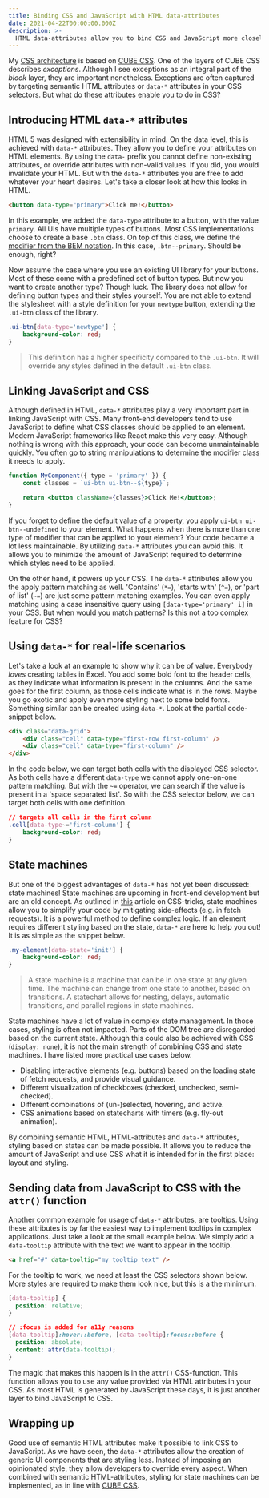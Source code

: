 ```yaml
---
title: Binding CSS and JavaScript with HTML data-attributes
date: 2021-04-22T00:00:00.000Z
description: >-
  HTML data-attributes allow you to bind CSS and JavaScript more closely to each other. By utilizing this type of attribute, you can reduce the amount of JavaScript required for styling, and move this responsibility back to CSS. 
---
```


My [CSS architecture](/writing/my-css-architecture) is based on [CUBE CSS](https://cube.fyi). One of the layers of CUBE CSS describes *exceptions*. Although I see exceptions as an integral part of the *block* layer, they are important nonetheless. Exceptions are often captured by targeting semantic HTML attributes or `data-*` attributes in your CSS selectors. But what do these attributes enable you to do in CSS?

## Introducing HTML `data-*` attributes

HTML 5 was designed with extensibility in mind. On the data level, this is achieved with `data-*` attributes. They allow you to define your attributes on HTML elements. By using the `data-` prefix you cannot define non-existing attributes, or override attributes with non-valid values. If you did, you would invalidate your HTML. But with the `data-*` attributes you are free to add whatever your heart desires. Let's take a closer look at how this looks in HTML.

```html
<button data-type="primary">Click me!</button>
```

In this example, we added the `data-type` attribute to a button, with the value `primary`. All UIs have multiple types of buttons. Most CSS implementations choose to create a base `.btn` class. On top of this class, we define the [modifier from the BEM notation](http://getbem.com/naming/). In this case, `.btn--primary`. Should be enough, right?

Now assume the case where you use an existing UI library for your buttons. Most of these come with a predefined set of button types. But now you want to create another type? Though luck. The library does not allow for defining button types and their styles yourself. You are not able to extend the stylesheet with a style definition for your `newtype` button, extending the `.ui-btn` class of the library.

```css
.ui-btn[data-type='newtype'] {
	background-color: red;
}
```

> This definition has a higher specificity compared to the `.ui-btn`. It will override any styles defined in the default `.ui-btn` class.

## Linking JavaScript and CSS

Although defined in HTML, `data-*` attributes play a very important part in linking JavaScript with CSS. Many front-end developers tend to use JavaScript to define what CSS classes should be applied to an element. Modern JavaScript frameworks like React make this very easy. Although nothing is wrong with this approach, your code can become unmaintainable quickly. You often go to string manipulations to determine the modifier class it needs to apply.

```jsx
function MyComponent({ type = 'primary' }) {
	const classes = `ui-btn ui-btn--${type}`;

	return <button className={classes}>Click Me!</button>;
}
```

If you forget to define the default value of a property, you apply `ui-btn ui-btn--undefined` to your element. What happens when there is more than one type of modifier that can be applied to your element? Your code became a lot less maintainable. By utilizing `data-*` attributes you can avoid this. It allows you to minimize the amount of JavaScript required to determine which styles need to be applied.

On the other hand, it powers up your CSS. The `data-*` attributes allow you the apply pattern matching as well. 'Contains' (`*=`), 'starts with' (`^=`), or 'part of list' (`~=`) are just some pattern matching examples. You can even apply matching using a case insensitive query using `[data-type='primary' i]` in your CSS. But when would you match patterns? Is this not a too complex feature for CSS?

## Using `data-*` for real-life scenarios

Let's take a look at an example to show why it can be of value. Everybody _loves_ creating tables in Excel. You add some bold font to the header cells, as they indicate what information is present in the columns. And the same goes for the first column, as those cells indicate what is in the rows. Maybe you go exotic and apply even more styling next to some bold fonts. Something similar can be created using `data-*`. Look at the partial code-snippet below.

```html
<div class="data-grid">
	<div class="cell" data-type="first-row first-column" />
	<div class="cell" data-type="first-column" />
</div>
```

In the code below, we can target both cells with the displayed CSS selector. As both cells have a different `data-type` we cannot apply one-on-one pattern matching. But with the `~=` operator, we can search if the value is present in a 'space separated list'. So with the CSS selector below, we can target both cells with one definition.

```css
// targets all cells in the first column
.cell[data-type~='first-column'] {
	background-color: red;
}
```

## State machines

But one of the biggest advantages of `data-*` has not yet been discussed: state machines! State machines are upcoming in front-end development but are an old concept. As outlined in [this](https://www.smashingmagazine.com/2018/01/rise-state-machines/) article on CSS-tricks, state machines allow you to simplify your code by mitigating side-effects (e.g. in fetch requests). It is a powerful method to define complex logic. If an element requires different styling based on the state, `data-*` are here to help you out! It is as simple as the snippet below.

```css
.my-element[data-state='init'] {
	background-color: red;
}
```

> A state machine is a machine that can be in one state at any given time. The machine can change from one state to another, based on transitions. A statechart allows for nesting, delays, automatic transitions, and parallel regions in state machines. 

State machines have a lot of value in complex state management. In those cases, styling is often not impacted. Parts of the DOM tree are disregarded based on the current state. Although this could also be achieved with CSS (`display: none`), it is not the main strength of combining CSS and state machines. I have listed more practical use cases below. 

- Disabling interactive elements (e.g. buttons) based on the loading state of fetch requests, and provide visual guidance. 
- Different visualization of checkboxes (checked, unchecked, semi-checked). 
- Different combinations of (un-)selected, hovering, and active. 
- CSS animations based on statecharts with timers (e.g. fly-out animation). 

By combining semantic HTML, HTML-attributes and `data-*` attributes, styling based on states can be made possible. It allows you to reduce the amount of JavaScript and use CSS what it is intended for in the first place: layout and styling.

## Sending data from JavaScript to CSS with the `attr()` function
Another common example for usage of `data-*` attributes, are tooltips. Using these attributes is by far the easiest way to implement tooltips in complex applications. Just take a look at the small example below. We simply add a `data-tooltip` attribute with the text we want to appear in the tooltip. 

```html
<a href="#" data-tooltip="my tooltip text" />
```

For the tooltip to work, we need at least the CSS selectors shown below. More styles are required to make them look nice, but this is a the minimum. 

```css
[data-tooltip] {
  position: relative;
}

// :focus is added for a11y reasons
[data-tooltip]:hover::before, [data-tooltip]:focus::before {
  position: absolute;
  content: attr(data-tooltip);
}
```

The magic that makes this happen is in the `attr()` CSS-function. This function allows you to use any value provided via HTML attributes in your CSS. As most HTML is generated by JavaScript these days, it is just another layer to bind JavaScript to CSS. 

## Wrapping up
Good use of semantic HTML attributes make it possible to link CSS to JavaScript. As we have seen, the `data-*` attributes allow the creation of generic UI components that are styling less. Instead of imposing an opinionated style, they allow developers to override every aspect. When combined with semantic HTML-attributes, styling for state machines can be implemented, as in line with [CUBE CSS](https://cube.fyi).